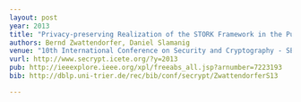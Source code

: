 ```yaml
---
layout: post
year: 2013
title: "Privacy-preserving Realization of the STORK Framework in the Public Cloud"
authors: Bernd Zwattendorfer, Daniel Slamanig
venue: "10th International Conference on Security and Cryptography - SECRYPT 2013"
vurl: http://www.secrypt.icete.org/?y=2013
pub: http://ieeexplore.ieee.org/xpl/freeabs_all.jsp?arnumber=7223193
bib: http://dblp.uni-trier.de/rec/bib/conf/secrypt/ZwattendorferS13

---
```


